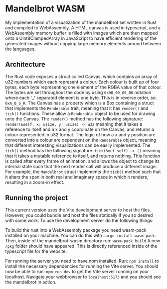 # Mandelbrot WASM

My implementation of a visualization of the mandelbrot set written in Rust and compiled to WebAssembly. A HTML canvas is used in typescript, and a WebAssembly memory buffer is filled with images which are then mapped onto a Uint8ClampedArray in JavaScript to have efficient rendering of the generated images without copying large memory elements around between the languages. 

## Architecture
The Rust code exposes a struct called Canvas, which contains an array of u32 numbers which each represent a colour. Each colour is built up of four bytes, each byte representing one element of the RGBA value of that colour. The bytes are set throughout the code by using `0x00_00_00_00` notation where each '_' separated element is one byte. This is in reverse order, so: `0xA_B_G_R`.
The Canvas has a property which is a Box containing a struct that implements the `Renderable` trait, meaning that it has `render()` and `tick()` functions. These allow a `Renderable` object to be used for drawing onto the Canvas.
The `render()` method has the following signature: `render(&self, x: usize, y: usize) -> u32` meaning that it takes a reference to itself and a x and y coordinate on the Canvas, and returns a colour represented in u32 format. The logic of how a x and y position are converted into a colour are dependent on the `Renderable` object, meaning that different interesting visualizations can be easily implemented.
The `tick()` method has the following signature: `tick(&mut self) -> ()` meaning that it takes a mutable reference to itself, and returns nothing. This function is called after every frame of animation, and allows the object to change its internal state such that the next render call will produce a different image. For example, the `Mandelbrot` struct implements the `tick()` method such that it alters the span in both real and imaginary space in which it renders, resulting in a zoom-in effect.

## Running the project

This current version uses the Vite development server to host the files. However, you could bundle and host the files statically if you so desired with some work. To use the development server do the following things:

To build the rust into a WebAssembly package you need wasm-pack installed on your machine. You can do this with `cargo install wasm-pack`. Then, inside of the mandelbrot-wasm directory run:
```wasm-pack build```
A new `/pkg` folder should have appeared. This is directly referenced inside of the typescript file for the website.

For running the server you need to have npm installed. Run: 
```npm install``` to install the necessary dependencies for running the Vite server.
You should now be able to run:
```npm run dev``` to get the Vite server running on your localhost.
Navigate your webbrowser to `localhost:5173` and you should see the mandelbrot in action.
